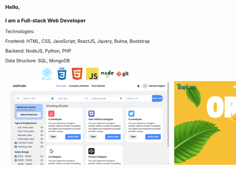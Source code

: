 ### Hello,
### I am a Full-stack Web Developer


Technologies:

Frontend:
HTML, CSS, JavaScript, ReactJS, Jquery, Bulma, Bootstrap

Backend:
NodeJS, Python, PHP

Data Structure:
SQL, MongoDB

<div  align="center">
<img src="https://github.com/devicons/devicon/blob/master/icons/react/react-original-wordmark.svg" title="React" alt="React" width="40" height="40"/>&nbsp; <img src="https://github.com/devicons/devicon/blob/master/icons/css3/css3-plain-wordmark.svg"  title="CSS3" alt="CSS" width="40" height="40"/>&nbsp; <img src="https://github.com/devicons/devicon/blob/master/icons/html5/html5-original.svg" title="HTML5" alt="HTML" width="40" height="40"/>&nbsp; <img src="https://github.com/devicons/devicon/blob/master/icons/javascript/javascript-original.svg" title="JavaScript" alt="JavaScript" width="40" height="40"/>&nbsp; <img src="https://github.com/devicons/devicon/blob/master/icons/nodejs/nodejs-original-wordmark.svg" title="NodeJS" alt="NodeJS" width="40" height="40"/>&nbsp; <img src="https://github.com/devicons/devicon/blob/master/icons/git/git-original-wordmark.svg" title="Git" **alt="Git" width="40" height="40"/>

</div>

<div style="display:flex;flex-direction:row;gap:1rem;">

<a href="michaelrogerss.github.io/Website-Builder" >
  <img width="100%" src="https://github.com/MichaelRogerss/Website-Builder/blob/main/localhost_5000_(portfolio%20desktop).png?raw=true"/>
</a>

<img width="100%" src="https://github.com/MichaelRogerss/JobFinder/blob/main/michaelrogerss.github.io_JobFinder_(portfolio%20desktop).png?raw=true"/>

<img width="100%" src="https://raw.githubusercontent.com/MichaelRogerss/Tropicana-Landing-Page/main/michaelrogerss.github.io_Tropicana-Landing-Page_(portfolio%20desktop).png"/>

<img width="100%" src="https://raw.githubusercontent.com/MichaelRogerss/AirBnb-Landing-Page/main/michaelrogerss.github.io_AirBnb-Landing-Page_(portfolio%20desktop).png"/>
</div>

